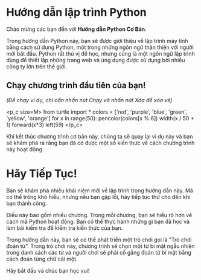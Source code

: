 # Hướng dẫn lập trình Python

Chào mừng các bạn đến với **Hướng dẫn Python Cơ Bản**.

Trong hướng dẫn Python này, bạn sẽ được giới thiệu về lập trình máy tính bằng cách sử dụng Python, một trong những ngôn ngữ thân thiện với người mới bắt đầu. Python rất thú vị để học, nhưng cũng là một ngôn ngữ lập trình dùng để thiết lập những trang web và ứng dụng được sử dụng bởi nhiều công ty lớn trên thế giới.


## Chạy chương trình đầu tiên của bạn!

*(Để chạy ví dụ, chỉ cần nhấn nút Chạy và nhấn nút Xóa để xóa vẽ)*

<p_c size=M>
from turtle import *
colors = ['red', 'purple', 'blue', 'green', 'yellow', 'orange']
for x in range(50):
    pencolor(colors[x % 6])
    width(x / 50 + 1)
    forward(x*3)
    left(59)
</p_c>
<br>
 

Khi kết thúc chương trình cơ bản này, chúng ta sẽ quay lại ví dụ này và bạn sẽ khám phá ra rằng bạn đã có được một số kiến thức về cách chương trình này hoạt động



# Hãy Tiếp Tục!

Bạn sẽ khám phá nhiều khái niệm mới về lập trình trong hướng dẫn này. Mã có thể trông khó hiểu, nhưng nếu bạn gặp lỗi, hãy tiếp tục thử cho đến khi bạn thành công.

Điều này bao gồm nhiều chương. Trong mỗi chương, bạn sẽ hiểu rõ hơn về cách mã Python hoạt động. Bạn có thể thực hành những gì bạn đã học và làm bài kiểm tra để kiểm tra kiến thức của bạn.

Trong hướng dẫn này, bạn sẽ có thể phát triển một trò chơi gọi là "Trò chơi đoán từ". Trong trò chơi này, chương trình sẽ chọn một từ bí mật ngẫu nhiên trong danh sách các từ và người chơi sẽ phải cố gắng đoán từ bí mật bằng cách đoán từng chữ cái một.


Hãy bắt đầu và chúc bạn học vui!  